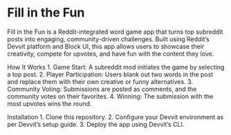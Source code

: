# Fill in the Fun
Fill in the Fun is a Reddit-integrated word game app that turns top subreddit posts into engaging, community-driven challenges. Built using Reddit’s Devvit platform and Block UI, this app allows users to showcase their creativity, compete for upvotes, and have fun with the content they love.

How It Works
	1.  Game Start: A subreddit mod initiates the game by selecting a top post.
	2.	Player Participation: Users blank out two words in the post and replace them with their own creative or funny alternatives.
	3.	Community Voting: Submissions are posted as comments, and the community votes on their favorites.
	4.	Winning: The submission with the most upvotes wins the round.

 Installation
	1.	Clone this repository.
	2.	Configure your Devvit environment as per Devvit’s setup guide.
	3.	Deploy the app using Devvit’s CLI.

